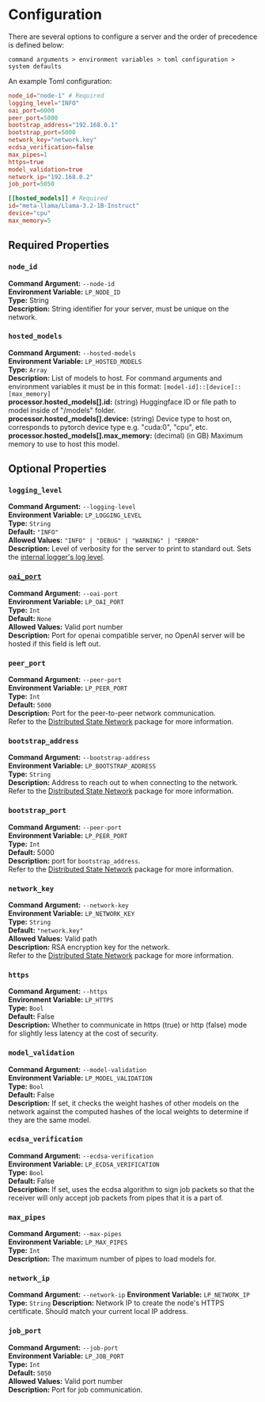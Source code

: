 # Configuration

There are several options to configure a server and the order of precedence is defined below:

`command arguments > environment variables > toml configuration > system defaults`

An example Toml configuration:
```toml
node_id="node-1" # Required
logging_level="INFO"
oai_port=6000
peer_port=5000
bootstrap_address="192.168.0.1"
bootstrap_port=5000
network_key="network.key"
ecdsa_verification=false
max_pipes=1
https=true
model_validation=true
network_ip="192.168.0.2"
job_port=5050

[[hosted_models]] # Required
id="meta-llama/Llama-3.2-1B-Instruct"
device="cpu"
max_memory=5
```

## Required Properties

### `node_id`
**Command Argument:** `--node-id`  
**Environment Variable:** `LP_NODE_ID`  
**Type:** String  
**Description:**  String identifier for your server, must be unique on the network.  

### `hosted_models`
**Command Argument:** `--hosted-models`  
**Environment Variable:** `LP_HOSTED_MODELS`  
**Type:** `Array`  
**Description:** List of models to host. For command arguments and environment variables it must be in this format: `[model-id]::[device]::[max_memory]`  
**processor.hosted_models[].id:** (string) Huggingface ID or file path to model inside of "/models" folder.  
**processor.hosted_models[].device:** (string) Device type to host on, corresponds to pytorch device type e.g. "cuda:0", "cpu", etc.  
**processor.hosted_models[].max_memory:** (decimal) (in GB) Maximum memory to use to host this model.  

## Optional Properties

### `logging_level`
**Command Argument:** `--logging-level`  
**Environment Variable:** `LP_LOGGING_LEVEL`  
**Type:** `String`  
**Default:** `"INFO"`  
**Allowed Values:** `"INFO" | "DEBUG" | "WARNING" | "ERROR"`  
**Description:** Level of verbosity for the server to print to standard out. Sets the [internal logger's log level](https://docs.python.org/3/library/logging.html#logging-levels).  

### [`oai_port`](./oai.md)
**Command Argument:** `--oai-port`  
**Environment Variable:** `LP_OAI_PORT`  
**Type:** `Int`  
**Default:** `None`  
**Allowed Values:** Valid port number  
**Description:** Port for openai compatible server, no OpenAI server will be hosted if this field is left out.  

### `peer_port`
**Command Argument:** `--peer-port`  
**Environment Variable:** `LP_PEER_PORT`  
**Type:** `Int`  
**Default:** `5000`  
**Description:** Port for the peer-to-peer network communication.  
Refer to the [Distributed State Network](https://github.com/erinclemmer/distributed_state_network) package for more information.  

### `bootstrap_address`
**Command Argument:** `--bootstrap-address`  
**Environment Variable:** `LP_BOOTSTRAP_ADDRESS`  
**Type:** `String`  
**Description:** Address to reach out to when connecting to the network.  
Refer to the [Distributed State Network](https://github.com/erinclemmer/distributed_state_network) package for more information.  

### `bootstrap_port`
**Command Argument:** `--peer-port`  
**Environment Variable:** `LP_PEER_PORT`  
**Type:** `Int`  
**Default:** 5000  
**Description:** port for `bootstrap_address`.  
Refer to the [Distributed State Network](https://github.com/erinclemmer/distributed_state_network) package for more information.  

### `network_key`
**Command Argument:** `--network-key`  
**Environment Variable:** `LP_NETWORK_KEY`  
**Type:** `String`  
**Default:** `"network.key"`  
**Allowed Values:** Valid path  
**Description:** RSA encryption key for the network.  
Refer to the [Distributed State Network](https://github.com/erinclemmer/distributed_state_network) package for more information.  

### `https`
**Command Argument:** `--https`  
**Environment Variable:** `LP_HTTPS`  
**Type:** `Bool`  
**Default:** False    
**Description:** Whether to communicate in https (true) or http (false) mode for slightly less latency at the cost of security.  

### `model_validation`
**Command Argument:** `--model-validation`  
**Environment Variable:** `LP_MODEL_VALIDATION`  
**Type:** `Bool`  
**Default:** False    
**Description:** If set, it checks the weight hashes of other models on the network against the computed hashes of the local weights to determine if they are the same model.

### `ecdsa_verification`
**Command Argument:** `--ecdsa-verification`  
**Environment Variable:** `LP_ECDSA_VERIFICATION`  
**Type:** `Bool`  
**Default:** False    
**Description:** If set, uses the ecdsa algorithm to sign job packets so that the receiver will only accept job packets from pipes that it is a part of. 

### `max_pipes`
**Command Argument:** `--max-pipes`  
**Environment Variable:** `LP_MAX_PIPES`  
**Type:** `Int`      
**Description:** The maximum number of pipes to load models for.


### `network_ip`
**Command Argument:** `--network-ip`
**Environment Variable:** `LP_NETWORK_IP`
**Type:** `String`
**Description:** Network IP to create the node's HTTPS certificate. Should match your current local IP address.

### `job_port`
**Command Argument:** `--job-port`  
**Environment Variable:** `LP_JOB_PORT`  
**Type:** `Int`  
**Default:** `5050`  
**Allowed Values:** Valid port number  
**Description:** Port for job communication.  

